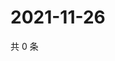 # 2021-11-26

共 0 条

<!-- BEGIN WEIBO -->
<!-- 最后更新时间 Fri Nov 26 2021 18:12:41 GMT+0800 (China Standard Time) -->

<!-- END WEIBO -->
